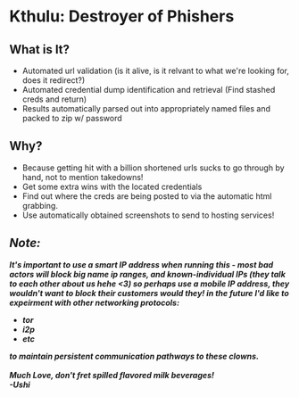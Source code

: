 # Kthulu: Destroyer of Phishers

## What is It?
* Automated url validation (is it alive, is it relvant to what we're looking for, does it redirect?)
* Automated credential dump identification and retrieval (Find stashed creds and return)
* Results automatically parsed out into appropriately named files and packed to zip w/ password

## Why?
 * Because getting hit with a billion shortened urls sucks to go through by hand, not to mention takedowns!
 * Get some extra wins with the located credentials
 * Find out where the creds are being posted to via the automatic html grabbing.
 * Use automatically obtained screenshots to send to hosting services!

## *Note:*
***It's important to use a smart IP address when running this - most bad actors will block big name ip ranges,
and known-individual IPs (they talk to each other about us hehe <3) so perhaps use a mobile IP address, they wouldn't want to 
block their customers would they! in the future I'd like to expeirment with other networking protocols:***
* ***tor***
* ***i2p***
* ***etc***

***to maintain persistent communication pathways to these clowns.<br><br>Much Love, don't fret spilled flavored milk beverages!<br>-Ushi***
